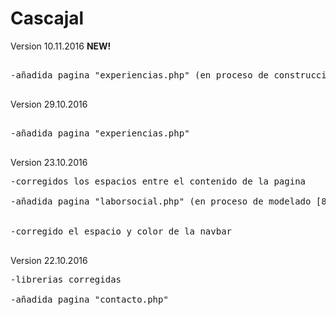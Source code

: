 # Cascajal

Version 10.11.2016 <b>NEW!</b>
<pre>
<br>-añadida pagina "experiencias.php" (en proceso de construccion [60%])</br>
</pre>


Version 29.10.2016
<pre>
<br>-añadida pagina "experiencias.php"</br>
</pre>


Version 23.10.2016
<pre>
-corregidos los espacios entre el contenido de la pagina
<br>-añadida pagina "laborsocial.php" (en proceso de modelado [80%])</br>
<br>-corregido el espacio y color de la navbar</br>
</pre>

<p>Version 22.10.2016</p>
<pre>-librerias corregidas
<br>-añadida pagina "contacto.php"</br>
</pre>
